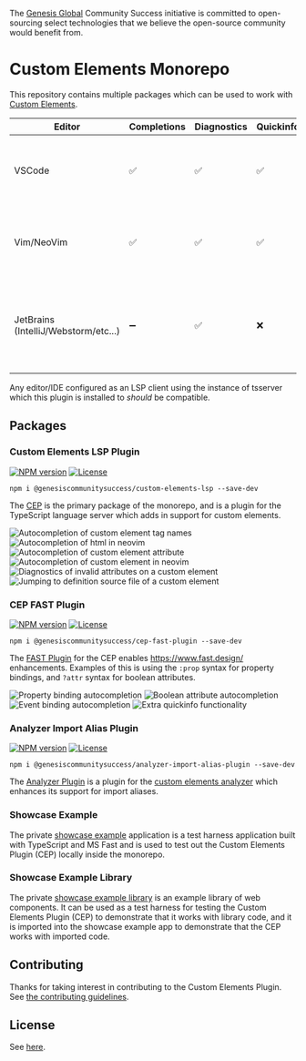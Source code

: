 The [Genesis Global](https://genesis.global) Community Success initiative is committed to open-sourcing select technologies that we believe the open-source community would benefit from.

# Custom Elements Monorepo

This repository contains multiple packages which can be used to work with [Custom Elements](https://developer.mozilla.org/en-US/docs/Web/API/Web_components/Using_custom_elements).

| Editor | Completions | Diagnostics | Quickinfo | Info |
|---|---|---|---|---|
| VSCode | :white_check_mark: | :white_check_mark: | :white_check_mark: | Requires configuration to use local tsserver instance. [Setup](./packages/core/custom-elements-lsp/README.md#vscode) |
| Vim/NeoVim | :white_check_mark: | :white_check_mark: | :white_check_mark: | Requires configuration as an LSP client for TypeScript. [Setup](./packages/core/custom-elements-lsp/README.md#nvim) |
| JetBrains (IntelliJ/Webstorm/etc...) | :heavy_minus_sign: | :white_check_mark: | :x: | JetBrains IDEs [currently](https://youtrack.jetbrains.com/issue/WEB-62815/Ability-to-use-tsserver-to-implement-all-LSP-functionality-from-TypeScript) only have partial support as an LSP client. [Setup](./packages/core/custom-elements-lsp/README.md#jetbrains) |

Any editor/IDE configured as an LSP client using the instance of tsserver which this plugin is installed to _should_ be compatible.

## Packages

### Custom Elements LSP Plugin
[![NPM version](https://img.shields.io/npm/v/@genesiscommunitysuccess/custom-elements-lsp)](https://www.npmjs.com/package/@genesiscommunitysuccess/custom-elements-lsp) [![License](https://img.shields.io/github/license/genesiscommunitysuccess/custom-elements-lsp)](https://github.com/genesiscommunitysuccess/custom-elements-lsp/blob/master/LICENSE)

```shell
npm i @genesiscommunitysuccess/custom-elements-lsp --save-dev
```

The [CEP](./packages/core/custom-elements-lsp/README.md) is the primary package of the monorepo, and is a plugin for the TypeScript language server which adds in support for custom elements.

![Autocompletion of custom element tag names](./docs/custom-elements-lsp/base_ce_completion.gif "Custom Element Completion") ![Autocompletion of html in neovim](./docs/custom-elements-lsp/vim_tagname_quicklook.gif "Element Intellisense in NeoVim") ![Autocompletion of custom element attribute](./docs/custom-elements-lsp/base_attr_completion.gif "Attribute Completion") ![Autocompletion of custom element in neovim](./docs/custom-elements-lsp/vim_ce.gif "Custom Element in NeoVim") ![Diagnostics of invalid attributes on a custom element](./docs/custom-elements-lsp/base_invalid_attr.gif "Diagnostics") ![Jumping to definition source file of a custom element](./docs/custom-elements-lsp/base_jump_to_definition.gif "Jump to Definition")

### CEP FAST Plugin

[![NPM version](https://img.shields.io/npm/v/@genesiscommunitysuccess/cep-fast-plugin)](https://www.npmjs.com/package/@genesiscommunitysuccess/cep-fast-plugin) [![License](https://img.shields.io/github/license/genesiscommunitysuccess/custom-elements-lsp)](https://github.com/genesiscommunitysuccess/custom-elements-lsp/blob/master/LICENSE)

```shell
npm i @genesiscommunitysuccess/cep-fast-plugin --save-dev
```

The [FAST Plugin](./packages/core/cep-fast-plugin/README.md) for the CEP enables https://www.fast.design/ enhancements. Examples of this is using the `:prop` syntax for property bindings, and `?attr` syntax for boolean attributes.


![Property binding autocompletion](./docs/cep-fast-plugin/fast_property_binding.gif "Property Binding Autocompletion") ![Boolean attribute autocompletion](./docs/cep-fast-plugin/fast_boolean_attr_binding.gif "Boolean Attribute Binding Autocompletion") ![Event binding autocompletion](./docs/cep-fast-plugin/fast_event_binding.gif "Event Binding Autocompletion") ![Extra quickinfo functionality](./docs/cep-fast-plugin/fast_quicklook.gif "Quickinfo Extended Functionality")

### Analyzer Import Alias Plugin

[![NPM version](https://img.shields.io/npm/v/@genesiscommunitysuccess/analyzer-import-alias-plugin)](https://www.npmjs.com/package/@genesiscommunitysuccess/analyzer-import-alias-plugin) [![License](https://img.shields.io/github/license/genesiscommunitysuccess/custom-elements-lsp)](https://github.com/genesiscommunitysuccess/custom-elements-lsp/blob/master/LICENSE)

```shell
npm i @genesiscommunitysuccess/analyzer-import-alias-plugin --save-dev
```

The [Analyzer Plugin](./packages/core/analyzer-import-alias-plugin/README.md) is a plugin for the [custom elements analyzer](https://custom-elements-manifest.open-wc.org/analyzer/getting-started/) which enhances its support for import aliases.

### Showcase Example

The private [showcase example](./packages/showcase/example/README.md) application is a test harness application built with TypeScript and MS Fast and is used to test out the Custom Elements Plugin (CEP) locally inside the monorepo.

### Showcase Example Library

The private [showcase example library](./packages/showcase/example-lib/README.md) is an example library of web components. It can be used as a test harness for testing the Custom Elements Plugin (CEP) to demonstrate that it works with library code, and it is imported into the showcase example app to demonstrate that the CEP works with imported code.

## Contributing

Thanks for taking interest in contributing to the Custom Elements Plugin. See [the contributing guidelines](./CONTRIBUTING.md).

## License

See [here](./LICENSE).
